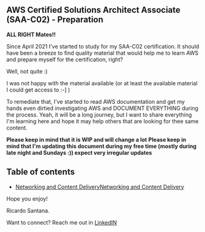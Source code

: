 ## AWS Certified Solutions Architect Associate (SAA-C02) - Preparation

**ALL RIGHT Mates!!**

Since April 2021 I've started to study for my SAA-C02 certification. It should have been a breeze to find quality material that would help me to learn AWS and prepare myself for the certification, right?

Well, not quite :)

I was not happy with the material available (or at least the available material I could get access to :-] )

To remediate that, I've started to read AWS documentation and get my hands even dirtied investigating AWS and DOCUMENT EVERYTHING during the process. Yeah, it will be a long journey, but I want to share everything I'm learning here and hope it may help others that are looking for thee same content.

**Please keep in mind that it is WIP and will change a lot**
**Please keep in mind that I'm updating this document during my free time (mostly during late night and Sundays :)) expect very irregular updates**

## Table of contents

* [Networking and Content DeliveryNetworking and Content Delivery](https://github.com/rcsgit/SAA-C02_exam_prep/blob/main/AWS_Services_and_Features/Networking_and_Content_Delivery/Networking_and_Content_Delivery.MD)

Hope you enjoy!

Ricardo Santana.

Want to connect?
Reach me out in [LinkedIN](https://www.linkedin.com/in/ricardocostasantana/)